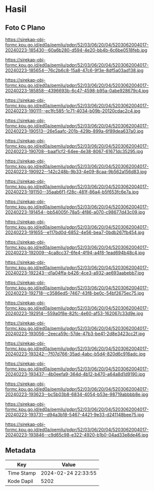 # Hasil

## Foto C Plano

https://sirekap-obj-formc.kpu.go.id/ed0a/pemilu/pdpr/52/03/06/20/04/5203062004017-20240223-185430--60a6b280-d594-4e20-bb4b-6c6be0518feb.jpg

https://sirekap-obj-formc.kpu.go.id/ed0a/pemilu/pdpr/52/03/06/20/04/5203062004017-20240223-185654--76c2b6c8-15a8-47c6-9f3e-8df5a03ad138.jpg

https://sirekap-obj-formc.kpu.go.id/ed0a/pemilu/pdpr/52/03/06/20/04/5203062004017-20240223-185858--4396693b-6c47-4598-b95a-0abe928679c4.jpg

https://sirekap-obj-formc.kpu.go.id/ed0a/pemilu/pdpr/52/03/06/20/04/5203062004017-20240223-190111--ec1fc585-1c71-4034-b09b-20120cdac2c4.jpg

https://sirekap-obj-formc.kpu.go.id/ed0a/pemilu/pdpr/52/03/06/20/04/5203062004017-20240223-190513--26e5aafc-201b-429b-899a-6f89dea637a0.jpg

https://sirekap-obj-formc.kpu.go.id/ed0a/pemilu/pdpr/52/03/06/20/04/5203062004017-20240223-190708--baaf1cf2-64ee-4e38-8067-61671dc35295.jpg

https://sirekap-obj-formc.kpu.go.id/ed0a/pemilu/pdpr/52/03/06/20/04/5203062004017-20240223-190922--142c248b-9b33-4e09-8caa-9b562a156d83.jpg

https://sirekap-obj-formc.kpu.go.id/ed0a/pemilu/pdpr/52/03/06/20/04/5203062004017-20240223-191150--35aab6f1-f28c-481f-86a4-b5f653fc6e7a.jpg

https://sirekap-obj-formc.kpu.go.id/ed0a/pemilu/pdpr/52/03/06/20/04/5203062004017-20240223-191454--bb54005f-78a5-4f86-a070-c98677d43c09.jpg

https://sirekap-obj-formc.kpu.go.id/ed0a/pemilu/pdpr/52/03/06/20/04/5203062004017-20240223-191655--e117bd0d-6852-4e56-bea7-0bdb267fb454.jpg

https://sirekap-obj-formc.kpu.go.id/ed0a/pemilu/pdpr/52/03/06/20/04/5203062004017-20240223-192009--4ca8cc37-6fe4-4f94-a4f8-1ead694b48c4.jpg

https://sirekap-obj-formc.kpu.go.id/ed0a/pemilu/pdpr/52/03/06/20/04/5203062004017-20240223-192243--d1a04ffa-b426-4ce3-a932-ae693aabebb7.jpg

https://sirekap-obj-formc.kpu.go.id/ed0a/pemilu/pdpr/52/03/06/20/04/5203062004017-20240223-192718--c3586ed5-7467-43f8-be0c-54bf2675ec75.jpg

https://sirekap-obj-formc.kpu.go.id/ed0a/pemilu/pdpr/52/03/06/20/04/5203062004017-20240223-192914--559a0f8e-82fc-4e60-af53-162067c33d9e.jpg

https://sirekap-obj-formc.kpu.go.id/ed0a/pemilu/pdpr/52/03/06/20/04/5203062004017-20240223-193056--2eeca59c-57de-47b3-be41-2d8e3423cc2f.jpg

https://sirekap-obj-formc.kpu.go.id/ed0a/pemilu/pdpr/52/03/06/20/04/5203062004017-20240223-193242--7f07d766-35ad-4abc-b5d4-820d6c916adc.jpg

https://sirekap-obj-formc.kpu.go.id/ed0a/pemilu/pdpr/52/03/06/20/04/5203062004017-20240223-193437--4b0eefa9-364d-4b12-b470-a64a8d1d9190.jpg

https://sirekap-obj-formc.kpu.go.id/ed0a/pemilu/pdpr/52/03/06/20/04/5203062004017-20240223-193623--bc5b03b8-6834-4054-b53e-98719abbbb8e.jpg

https://sirekap-obj-formc.kpu.go.id/ed0a/pemilu/pdpr/52/03/06/20/04/5203062004017-20240223-193731--d94a3b18-5467-4421-9e33-d241148bee75.jpg

https://sirekap-obj-formc.kpu.go.id/ed0a/pemilu/pdpr/52/03/06/20/04/5203062004017-20240223-193846--c9d65c98-e322-4920-b1b0-04ad33e8de46.jpg


## Metadata

| Key        | Value               |
| ---------- | ------------------- |
| Time Stamp | 2024-02-24 22:33:55 |
| Kode Dapil | 5202                |



